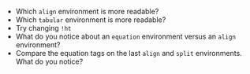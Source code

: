 - Which `align` environment is more readable?
- Which `tabular` environment is more readable?
- Try changing `!ht`
- What do you notice about an `equation` environment versus an `align` environment?
- Compare the equation tags on the last `align` and `split` environments.  What do you notice?
